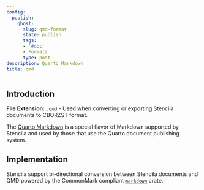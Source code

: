```yaml
---
config:
  publish:
    ghost:
      slug: qmd-format
      state: publish
      tags:
      - '#doc'
      - Formats
      type: post
description: Quarto Markdown
title: qmd
---
```


## Introduction

**File Extension:** `.qmd` - Used when converting or exporting Stencila documents to CBORZST format.

The [Quarto Markdown](https://quarto.org/docs/authoring/markdown-basics.html) is a special flavor of Markdown supported by Stencila and used by those that use the Quarto document publishing system.

## Implementation

Stencila support bi-directional conversion between Stencila documents and QMD powered by the CommonMark compliant [`markdown`](https://crates.io/crates/markdown) crate.

<!-- prettier-ignore-start -->
<!-- CODEC-DOCS:START -->

<!-- CODEC-DOCS:STOP -->
<!-- prettier-ignore-end -->

